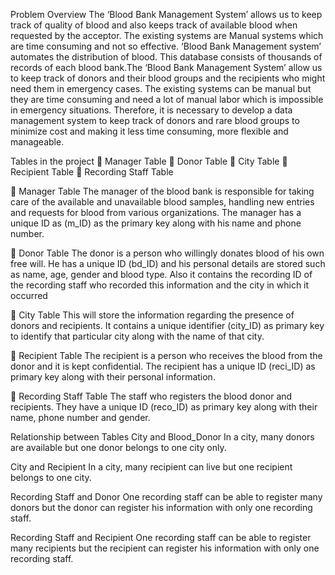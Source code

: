 Problem Overview
The ‘Blood Bank Management System’ allows us to keep track of quality of blood and also keeps  track  of  available  blood  when  requested  by  the  acceptor.  The  existing  systems  are Manual systems which are time consuming and not so effective. ‘Blood Bank Management 
system’ automates the distribution of blood. This database consists of thousands of records of each blood bank.The ‘Blood Bank Management System’ allow us to keep track of donors and their blood groups and the recipients who might need them in emergency cases. The existing systems can be manual but they are time consuming and need a lot of manual labor which is impossible in emergency situations. Therefore, it is necessary to develop a data management system to keep track of donors and rare blood groups to minimize cost and making it less time consuming, more flexible and manageable.

Tables in the project
	Manager Table
	Donor Table
	City Table
	Recipient Table
	Recording Staff Table

	Manager Table
The manager of the blood bank is responsible for taking care of the available and unavailable blood samples, handling new entries and requests for blood from various organizations. The manager has a unique ID as (m_ID) as the primary key along with his name and phone number.

	Donor Table
The donor is a person who willingly donates blood of his own free will. He has a unique ID (bd_ID) and his personal details are stored such as name, age, gender and blood type. Also it contains the recording ID of the recording staff who recorded this information and the city in which it occurred

	City Table
This will store the information regarding the presence of donors and recipients. It contains a unique identifier (city_ID) as primary key to identify that particular city along with the name of that city.

	Recipient Table
The recipient is a person who receives the blood from the donor and it is kept confidential. The recipient has a unique ID (reci_ID) as primary key along with their personal information.

	Recording Staff Table
The staff who registers the blood donor and recipients. They have a unique ID (reco_ID) as primary key along with their name, phone number and gender.


Relationship between Tables
City and Blood_Donor
 In a city, many donors are available but one donor belongs to  one city only.

City and Recipient
In a city, many recipient can live but one recipient belongs to one city.

Recording Staff and Donor
One recording staff can be able to register many donors but the donor can register his information with only one recording staff.

Recording Staff and Recipient
One recording staff can be able to register many recipients but the recipient can register his information with only one recording staff.


